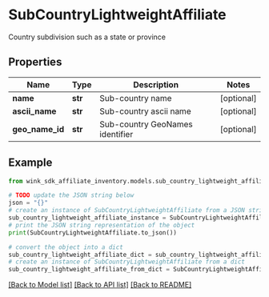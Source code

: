 # SubCountryLightweightAffiliate

Country subdivision such as a state or province

## Properties

Name | Type | Description | Notes
------------ | ------------- | ------------- | -------------
**name** | **str** | Sub-country name | [optional] 
**ascii_name** | **str** | Sub-country ascii name | [optional] 
**geo_name_id** | **str** | Sub-country GeoNames identifier | [optional] 

## Example

```python
from wink_sdk_affiliate_inventory.models.sub_country_lightweight_affiliate import SubCountryLightweightAffiliate

# TODO update the JSON string below
json = "{}"
# create an instance of SubCountryLightweightAffiliate from a JSON string
sub_country_lightweight_affiliate_instance = SubCountryLightweightAffiliate.from_json(json)
# print the JSON string representation of the object
print(SubCountryLightweightAffiliate.to_json())

# convert the object into a dict
sub_country_lightweight_affiliate_dict = sub_country_lightweight_affiliate_instance.to_dict()
# create an instance of SubCountryLightweightAffiliate from a dict
sub_country_lightweight_affiliate_from_dict = SubCountryLightweightAffiliate.from_dict(sub_country_lightweight_affiliate_dict)
```
[[Back to Model list]](../README.md#documentation-for-models) [[Back to API list]](../README.md#documentation-for-api-endpoints) [[Back to README]](../README.md)


